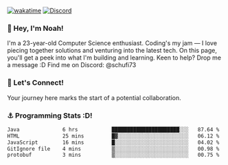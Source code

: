 [![wakatime](https://wakatime.com/badge/user/018b5c7c-fde2-4105-aa96-f5c758abb0a2.svg)](https://wakatime.com/@018b5c7c-fde2-4105-aa96-f5c758abb0a2)
[![Discord](https://img.shields.io/badge/Discord-5865F2?style=flat&logo=discord&logoColor=white)](https://discord.gg/eAW8AGXaGu)



### 👋 Hey, I'm Noah!
I'm a 23-year-old Computer Science enthusiast. Coding's my jam — I love piecing together solutions and venturing into the latest tech. On this page, you'll get a peek into what I'm building and learning. Keen to help? Drop me a message :D 
Find me on Discord: @schufi73

### 🤝 Let's Connect!
Your journey here marks the start of a potential collaboration.

### ⚓ Programming Stats :D!
<!--START_SECTION:waka-->

```txt
Java              6 hrs           ██████████████████████░░░   87.64 %
HTML              25 mins         █▓░░░░░░░░░░░░░░░░░░░░░░░   06.12 %
JavaScript        16 mins         █░░░░░░░░░░░░░░░░░░░░░░░░   04.02 %
GitIgnore file    4 mins          ▒░░░░░░░░░░░░░░░░░░░░░░░░   00.98 %
protobuf          3 mins          ▒░░░░░░░░░░░░░░░░░░░░░░░░   00.75 %
```

<!--END_SECTION:waka-->
